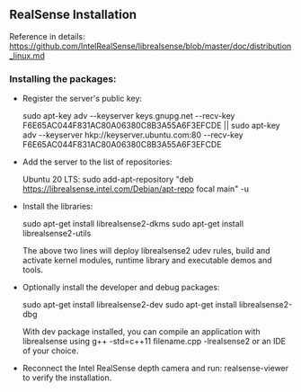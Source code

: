 ## RealSense Installation
Reference in details: https://github.com/IntelRealSense/librealsense/blob/master/doc/distribution_linux.md

### Installing the packages:

+ Register the server's public key:

    sudo apt-key adv --keyserver keys.gnupg.net --recv-key F6E65AC044F831AC80A06380C8B3A55A6F3EFCDE || sudo apt-key adv --keyserver hkp://keyserver.ubuntu.com:80 --recv-key F6E65AC044F831AC80A06380C8B3A55A6F3EFCDE 


+ Add the server to the list of repositories:

    Ubuntu 20 LTS:
    sudo add-apt-repository "deb https://librealsense.intel.com/Debian/apt-repo focal main" -u

+ Install the libraries:

    sudo apt-get install librealsense2-dkms
    sudo apt-get install librealsense2-utils

    The above two lines will deploy librealsense2 udev rules, build and activate kernel modules, runtime library and executable demos and tools.

+ Optionally install the developer and debug packages:

    sudo apt-get install librealsense2-dev
    sudo apt-get install librealsense2-dbg

    With dev package installed, you can compile an application with librealsense using g++ -std=c++11 filename.cpp -lrealsense2 or an IDE of your choice.

+ Reconnect the Intel RealSense depth camera and run: realsense-viewer to verify the installation.
